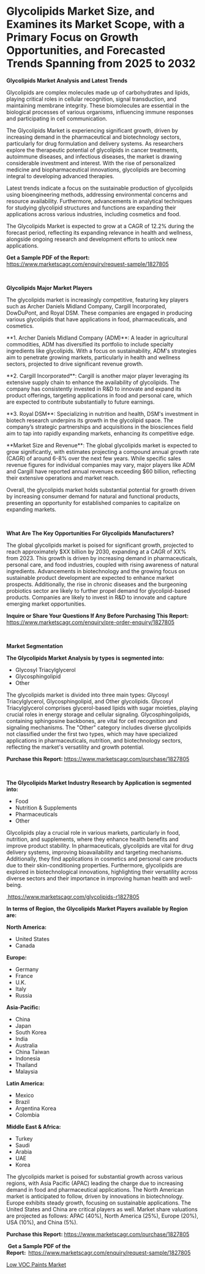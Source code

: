 <p><h1>Glycolipids Market Size, and Examines its Market Scope, with a Primary Focus on Growth Opportunities, and Forecasted Trends Spanning from 2025 to 2032</h1></p><p><strong>Glycolipids Market Analysis and Latest Trends</strong></p>
<p><p>Glycolipids are complex molecules made up of carbohydrates and lipids, playing critical roles in cellular recognition, signal transduction, and maintaining membrane integrity. These biomolecules are essential in the biological processes of various organisms, influencing immune responses and participating in cell communication.</p><p>The Glycolipids Market is experiencing significant growth, driven by increasing demand in the pharmaceutical and biotechnology sectors, particularly for drug formulation and delivery systems. As researchers explore the therapeutic potential of glycolipids in cancer treatments, autoimmune diseases, and infectious diseases, the market is drawing considerable investment and interest. With the rise of personalized medicine and biopharmaceutical innovations, glycolipids are becoming integral to developing advanced therapies.</p><p>Latest trends indicate a focus on the sustainable production of glycolipids using bioengineering methods, addressing environmental concerns and resource availability. Furthermore, advancements in analytical techniques for studying glycolipid structures and functions are expanding their applications across various industries, including cosmetics and food.</p><p>The Glycolipids Market is expected to grow at a CAGR of 12.2% during the forecast period, reflecting its expanding relevance in health and wellness, alongside ongoing research and development efforts to unlock new applications.</p></p>
<p><strong>Get a Sample PDF of the Report:&nbsp;</strong> <a href="https://www.marketscagr.com/enquiry/request-sample/1827805?utm_campaign=2008&utm_medium=2&utm_source=Github&utm_content=ia&utm_term=31012025&utm_id=glycolipids">https://www.marketscagr.com/enquiry/request-sample/1827805</a></p>
<p>&nbsp;</p>
<p><strong>Glycolipids Major Market Players</strong></p>
<p><p>The glycolipids market is increasingly competitive, featuring key players such as Archer Daniels Midland Company, Cargill Incorporated, DowDuPont, and Royal DSM. These companies are engaged in producing various glycolipids that have applications in food, pharmaceuticals, and cosmetics.</p><p>**1. Archer Daniels Midland Company (ADM)**: A leader in agricultural commodities, ADM has diversified its portfolio to include specialty ingredients like glycolipids. With a focus on sustainability, ADM's strategies aim to penetrate growing markets, particularly in health and wellness sectors, projected to drive significant revenue growth.</p><p>**2. Cargill Incorporated**: Cargill is another major player leveraging its extensive supply chain to enhance the availability of glycolipids. The company has consistently invested in R&D to innovate and expand its product offerings, targeting applications in food and personal care, which are expected to contribute substantially to future earnings.</p><p>**3. Royal DSM**: Specializing in nutrition and health, DSM's investment in biotech research underpins its growth in the glycolipid space. The company’s strategic partnerships and acquisitions in the biosciences field aim to tap into rapidly expanding markets, enhancing its competitive edge.</p><p>**Market Size and Revenue**: The global glycolipids market is expected to grow significantly, with estimates projecting a compound annual growth rate (CAGR) of around 6-8% over the next few years. While specific sales revenue figures for individual companies may vary, major players like ADM and Cargill have reported annual revenues exceeding $60 billion, reflecting their extensive operations and market reach.</p><p>Overall, the glycolipids market holds substantial potential for growth driven by increasing consumer demand for natural and functional products, presenting an opportunity for established companies to capitalize on expanding markets.</p></p>
<p>&nbsp;</p>
<p><strong>What Are The Key Opportunities For Glycolipids Manufacturers?</strong></p>
<p><p>The global glycolipids market is poised for significant growth, projected to reach approximately $XX billion by 2030, expanding at a CAGR of XX% from 2023. This growth is driven by increasing demand in pharmaceuticals, personal care, and food industries, coupled with rising awareness of natural ingredients. Advancements in biotechnology and the growing focus on sustainable product development are expected to enhance market prospects. Additionally, the rise in chronic diseases and the burgeoning probiotics sector are likely to further propel demand for glycolipid-based products. Companies are likely to invest in R&D to innovate and capture emerging market opportunities.</p></p>
<p><strong>Inquire or Share Your Questions If Any Before Purchasing This Report:</strong> <a href="https://www.marketscagr.com/enquiry/pre-order-enquiry/1827805?utm_campaign=2008&utm_medium=2&utm_source=Github&utm_content=ia&utm_term=31012025&utm_id=glycolipids">https://www.marketscagr.com/enquiry/pre-order-enquiry/1827805</a></p>
<p>&nbsp;</p>
<p><strong>Market Segmentation</strong></p>
<p><strong>The Glycolipids Market Analysis by types is segmented into:</strong></p>
<p><ul><li>Glycosyl Triacylglycerol</li><li>Glycosphingolipid</li><li>Other</li></ul></p>
<p><p>The glycolipids market is divided into three main types: Glycosyl Triacylglycerol, Glycosphingolipid, and Other glycolipids. Glycosyl Triacylglycerol comprises glycerol-based lipids with sugar moieties, playing crucial roles in energy storage and cellular signaling. Glycosphingolipids, containing sphingosine backbones, are vital for cell recognition and signaling mechanisms. The "Other" category includes diverse glycolipids not classified under the first two types, which may have specialized applications in pharmaceuticals, nutrition, and biotechnology sectors, reflecting the market's versatility and growth potential.</p></p>
<p><strong>Purchase this Report:&nbsp;</strong><a href="https://www.marketscagr.com/purchase/1827805?utm_campaign=2008&utm_medium=2&utm_source=Github&utm_content=ia&utm_term=31012025&utm_id=glycolipids">https://www.marketscagr.com/purchase/1827805</a></p>
<p>&nbsp;</p>
<p><strong>The Glycolipids Market Industry Research by Application is segmented into:</strong></p>
<p><ul><li>Food</li><li>Nutrition & Supplements</li><li>Pharmaceuticals</li><li>Other</li></ul></p>
<p><p>Glycolipids play a crucial role in various markets, particularly in food, nutrition, and supplements, where they enhance health benefits and improve product stability. In pharmaceuticals, glycolipids are vital for drug delivery systems, improving bioavailability and targeting mechanisms. Additionally, they find applications in cosmetics and personal care products due to their skin-conditioning properties. Furthermore, glycolipids are explored in biotechnological innovations, highlighting their versatility across diverse sectors and their importance in improving human health and well-being.</p></p>
<p><a href="https://www.marketscagr.com/glycolipids-r1827805?utm_campaign=2008&utm_medium=2&utm_source=Github&utm_content=ia&utm_term=31012025&utm_id=glycolipids">&nbsp;https://www.marketscagr.com/glycolipids-r1827805</a></p>
<p><strong>In terms of Region, the Glycolipids Market Players available by Region are:</strong></p>
<p>
    <p> <strong> North America: </strong>
        <ul>
            <li>United States</li>
            <li>Canada</li>
        </ul>
        </p> 
    <p> <strong> Europe: </strong>
        <ul>
            <li>Germany</li>
            <li>France</li>
            <li>U.K.</li>
            <li>Italy</li>
            <li>Russia</li>
        </ul>
        </p> 
    <p> <strong> Asia-Pacific: </strong>
        <ul>
            <li>China</li>
            <li>Japan</li>
            <li>South Korea</li>
            <li>India</li>
            <li>Australia</li>
            <li>China Taiwan</li>
            <li>Indonesia</li>
            <li>Thailand</li>
            <li>Malaysia</li>
        </ul>
        </p> 
    <p> <strong> Latin America: </strong>
        <ul>
            <li>Mexico</li>
            <li>Brazil</li>
            <li>Argentina Korea</li>
            <li>Colombia</li>
        </ul>
        </p> 
    <p> <strong> Middle East & Africa: </strong>
        <ul>
            <li>Turkey</li>
            <li>Saudi</li>
            <li>Arabia</li>
            <li>UAE</li>
            <li>Korea</li>
        </ul>
    </p>
    </p>
<p><p>The glycolipids market is poised for substantial growth across various regions, with Asia Pacific (APAC) leading the charge due to increasing demand in food and pharmaceutical applications. The North American market is anticipated to follow, driven by innovations in biotechnology. Europe exhibits steady growth, focusing on sustainable applications. The United States and China are critical players as well. Market share valuations are projected as follows: APAC (40%), North America (25%), Europe (20%), USA (10%), and China (5%).</p></p>
<p><strong>Purchase this Report: </strong><a href="https://www.marketscagr.com/purchase/1827805?utm_campaign=2008&utm_medium=2&utm_source=Github&utm_content=ia&utm_term=31012025&utm_id=glycolipids">https://www.marketscagr.com/purchase/1827805</a></p>
<p>&nbsp;<strong>Get a Sample PDF of the Report:&nbsp;&nbsp;</strong><a href="https://www.marketscagr.com/enquiry/request-sample/1827805?utm_campaign=2008&utm_medium=2&utm_source=Github&utm_content=ia&utm_term=31012025&utm_id=glycolipids">https://www.marketscagr.com/enquiry/request-sample/1827805</a></p>
<p><strong></strong></p>
<p><p><a href="https://github.com/wileonie19657/Market-Research-Report-List-1/blob/main/low-voc-paints-market.md?utm_campaign=2008&utm_medium=2&utm_source=Github&utm_content=ia&utm_term=31012025&utm_id=glycolipids">Low VOC Paints Market</a></p></p>